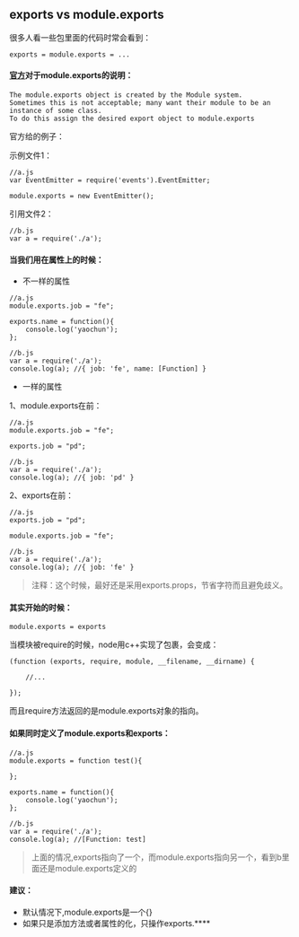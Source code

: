 ## exports vs module.exports

很多人看一些包里面的代码时常会看到：

```
exports = module.exports = ...
```


#### [官方](http://nodejs.org/docs/latest/api/modules.html#modules_module_exports)对于module.exports的说明：

```
The module.exports object is created by the Module system. 
Sometimes this is not acceptable; many want their module to be an instance of some class. 
To do this assign the desired export object to module.exports
```

官方给的例子：

示例文件1：

```
//a.js
var EventEmitter = require('events').EventEmitter;

module.exports = new EventEmitter();
```

引用文件2：

```
//b.js
var a = require('./a');
```



#### 当我们用在属性上的时候：

* 不一样的属性

```
//a.js
module.exports.job = "fe";

exports.name = function(){
	console.log('yaochun');
};
```

```
//b.js
var a = require('./a');
console.log(a); //{ job: 'fe', name: [Function] }
```

* 一样的属性

1、module.exports在前：

```
//a.js
module.exports.job = "fe";

exports.job = "pd";
```

```
//b.js
var a = require('./a');
console.log(a); //{ job: 'pd' }
```

2、exports在前：

```
//a.js
exports.job = "pd";

module.exports.job = "fe";
```

```
//b.js
var a = require('./a');
console.log(a); //{ job: 'fe' }
```


> 注释：这个时候，最好还是采用exports.props，节省字符而且避免歧义。




#### 其实开始的时候：

```
module.exports = exports
```

当模块被require的时候，node用c++实现了包裹，会变成：

```
(function (exports, require, module, __filename, __dirname) {
	
	//...

});
```

而且require方法返回的是module.exports对象的指向。




#### 如果同时定义了module.exports和exports：

```
//a.js
module.exports = function test(){

};

exports.name = function(){
	console.log('yaochun');
};
```

```
//b.js
var a = require('./a');
console.log(a); //[Function: test]
```

> 上面的情况,exports指向了一个，而module.exports指向另一个，看到b里面还是module.exports定义的



#### 建议：

* 默认情况下,module.exports是一个{}
* 如果只是添加方法或者属性的化，只操作exports.****

